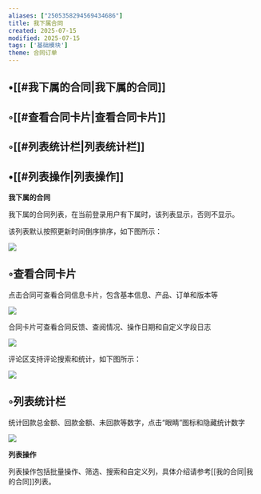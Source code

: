 ```yaml
---
aliases: ["2505358294569434686"]
title: 我下属合同
created: 2025-07-15
modified: 2025-07-15
tags: ['基础模块']
theme: 合同订单
---
```


## •[[#我下属的合同|我下属的合同]]

## ◦[[#查看合同卡片|查看合同卡片]]

## ◦[[#列表统计栏|列表统计栏]]

## •[[#列表操作|列表操作]]

**我下属的合同**

我下属的合同列表，在当前登录用户有下属时，该列表显示，否则不显示。

该列表默认按照更新时间倒序排序，如下图所示：

![](db1407ef8503c15c89f2d75537a075ca.jpg)

## ◦查看合同卡片

点击合同可查看合同信息卡片，包含基本信息、产品、订单和版本等

![](26865576d473c8cbff867c7551228c52.jpg)

合同卡片可查看合同反馈、查阅情况、操作日期和自定义字段日志

![](2ae84e4ed328db91398c5fd052da313e.jpg)

评论区支持评论搜索和统计，如下图所示：

![](de8af8aa9183d8e8fa92ea4536fcaf4b.jpg)

## ◦列表统计栏

统计回款总金额、回款金额、未回款等数字，点击“眼睛”图标和隐藏统计数字

![](ffe53ac460c303b80d765cd06b3e5426.jpg)

**列表操作**

列表操作包括批量操作、筛选、搜索和自定义列，具体介绍请参考[[我的合同|我的合同]]列表。